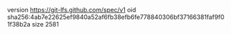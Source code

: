 version https://git-lfs.github.com/spec/v1
oid sha256:4ab7e22625ef9840a52af6fb38efb6fe778840306bf37166381faf9f01f38b2a
size 2581
